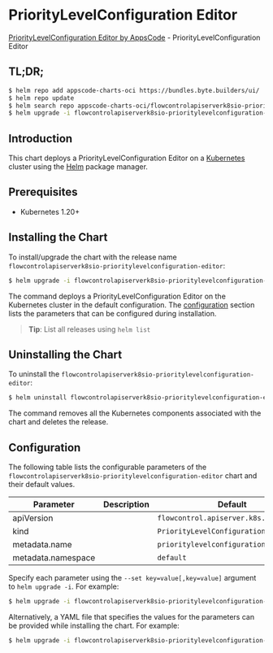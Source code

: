 # PriorityLevelConfiguration Editor

[PriorityLevelConfiguration Editor by AppsCode](https://appscode.com) - PriorityLevelConfiguration Editor

## TL;DR;

```bash
$ helm repo add appscode-charts-oci https://bundles.byte.builders/ui/
$ helm repo update
$ helm search repo appscode-charts-oci/flowcontrolapiserverk8sio-prioritylevelconfiguration-editor --version=v0.8.0
$ helm upgrade -i flowcontrolapiserverk8sio-prioritylevelconfiguration-editor appscode-charts-oci/flowcontrolapiserverk8sio-prioritylevelconfiguration-editor -n default --create-namespace --version=v0.8.0
```

## Introduction

This chart deploys a PriorityLevelConfiguration Editor on a [Kubernetes](http://kubernetes.io) cluster using the [Helm](https://helm.sh) package manager.

## Prerequisites

- Kubernetes 1.20+

## Installing the Chart

To install/upgrade the chart with the release name `flowcontrolapiserverk8sio-prioritylevelconfiguration-editor`:

```bash
$ helm upgrade -i flowcontrolapiserverk8sio-prioritylevelconfiguration-editor appscode-charts-oci/flowcontrolapiserverk8sio-prioritylevelconfiguration-editor -n default --create-namespace --version=v0.8.0
```

The command deploys a PriorityLevelConfiguration Editor on the Kubernetes cluster in the default configuration. The [configuration](#configuration) section lists the parameters that can be configured during installation.

> **Tip**: List all releases using `helm list`

## Uninstalling the Chart

To uninstall the `flowcontrolapiserverk8sio-prioritylevelconfiguration-editor`:

```bash
$ helm uninstall flowcontrolapiserverk8sio-prioritylevelconfiguration-editor -n default
```

The command removes all the Kubernetes components associated with the chart and deletes the release.

## Configuration

The following table lists the configurable parameters of the `flowcontrolapiserverk8sio-prioritylevelconfiguration-editor` chart and their default values.

|     Parameter      | Description |                      Default                      |
|--------------------|-------------|---------------------------------------------------|
| apiVersion         |             | <code>flowcontrol.apiserver.k8s.io/v1beta1</code> |
| kind               |             | <code>PriorityLevelConfiguration</code>           |
| metadata.name      |             | <code>prioritylevelconfiguration</code>           |
| metadata.namespace |             | <code>default</code>                              |


Specify each parameter using the `--set key=value[,key=value]` argument to `helm upgrade -i`. For example:

```bash
$ helm upgrade -i flowcontrolapiserverk8sio-prioritylevelconfiguration-editor appscode-charts-oci/flowcontrolapiserverk8sio-prioritylevelconfiguration-editor -n default --create-namespace --version=v0.8.0 --set apiVersion=flowcontrol.apiserver.k8s.io/v1beta1
```

Alternatively, a YAML file that specifies the values for the parameters can be provided while
installing the chart. For example:

```bash
$ helm upgrade -i flowcontrolapiserverk8sio-prioritylevelconfiguration-editor appscode-charts-oci/flowcontrolapiserverk8sio-prioritylevelconfiguration-editor -n default --create-namespace --version=v0.8.0 --values values.yaml
```
